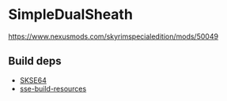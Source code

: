 # SimpleDualSheath
https://www.nexusmods.com/skyrimspecialedition/mods/50049

## Build deps
* [SKSE64](http://skse.silverlock.org)
* [sse-build-resources](https://github.com/SlavicPotato/sse-build-resources)
